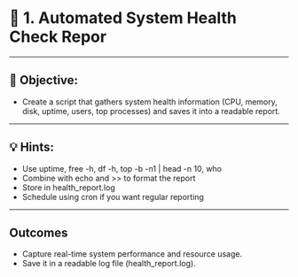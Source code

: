 # 🧪 1. Automated System Health Check Repor

---


## 🎯 Objective:
- Create a script that gathers system health information (CPU, memory, disk, uptime, users, top processes) and saves it into a readable report.

---

## 💡 Hints:
- Use uptime, free -h, df -h, top -b -n1 | head -n 10, who
- Combine with echo and >> to format the report
- Store in health_report.log
- Schedule using cron if you want regular reporting

---

## Outcomes
- Capture real-time system performance and resource usage.
- Save it in a readable log file (health_report.log).

